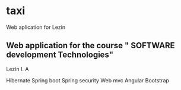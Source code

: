 # taxi
Web aplication for Lezin

## Web application for the course " SOFTWARE development Technologies"
Lezin I. A


Hibernate
Spring boot
Spring security
Web mvc
Angular
Bootstrap
